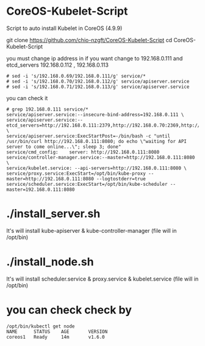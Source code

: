 # CoreOS-Kubelet-Script

Script to auto install Kubelet in CoreOS (4.9.9)

 git clone https://github.com/chio-nzgft/CoreOS-Kubelet-Script
 cd CoreOS-Kubelet-Script


you must change ip address in 
if you want change to 192.168.0.111
and etcd_servers 192.168.0.112 ,  192.168.0.113

```
# sed -i 's/192.168.0.69/192.168.0.111/g' service/*
# sed -i 's/192.168.0.70/192.168.0.112/g' service/apiserver.service
# sed -i 's/192.168.0.71/192.168.0.113/g' service/apiserver.service

```
you can check it

```
# grep 192.168.0.111 service/*
service/apiserver.service:--insecure-bind-address=192.168.0.111 \
service/apiserver.service:--etcd_servers=http://192.168.0.111:2379,http://192.168.0.70:2369,http://192.168.0.71:2369 \
service/apiserver.service:ExecStartPost=-/bin/bash -c "until /usr/bin/curl http://192.168.0.111:8080; do echo \"waiting for API server to come online...\"; sleep 3; done"
service/cmd_config:    server: http://192.168.0.111:8080
service/controller-manager.service:--master=http://192.168.0.111:8080 \
service/kubelet.service: --api-servers=http://192.168.0.111:8080 \
service/proxy.service:ExecStart=/opt/bin/kube-proxy --master=http://192.168.0.111:8080 --logtostderr=true
service/scheduler.service:ExecStart=/opt/bin/kube-scheduler --master=192.168.0.111:8080

```

# ./install_server.sh 
It's will install kube-apiserver & kube-controller-manager (file will in /opt/bin)

# ./install_node.sh
It's will install scheduler.service &  proxy.service & kubelet.service  (file will in /opt/bin)


# you can check check by 
```
/opt/bin/kubectl get node
NAME      STATUS    AGE       VERSION
coreos1   Ready     14m       v1.6.0

```
